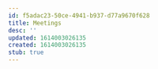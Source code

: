 ```yaml
---
id: f5adac23-50ce-4941-b937-d77a9670f628
title: Meetings
desc: ''
updated: 1614003026135
created: 1614003026135
stub: true
---
```


